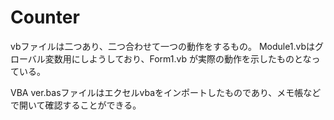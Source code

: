 # Counter
vbファイルは二つあり、二つ合わせて一つの動作をするもの。
Module1.vbはグローバル変数用にしようしており、Form1.vb が実際の動作を示したものとなっている。

VBA ver.basファイルはエクセルvbaをインポートしたものであり、メモ帳などで開いて確認することができる。
